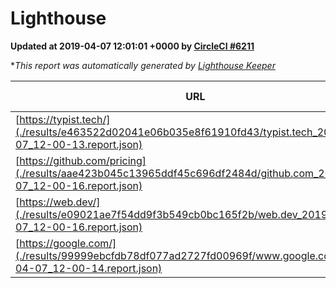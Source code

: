 
# Lighthouse

**Updated at 2019-04-07 12:01:01 +0000 by [CircleCI #6211](https://circleci.com/gh/ItinerisLtd/lighthouse-keeper-example/6211)**

**This report was automatically generated by [Lighthouse Keeper](https://github.com/itinerisltd/lighthouse-keeper)*

| URL | Performance | Accessibility | Best Practices | SEO | PWA | Updated At |
| --- | --- | --- | --- | --- | --- | --- |
| [https://typist.tech/](./results/e463522d02041e06b035e8f61910fd43/typist.tech_2019-04-07_12-00-13.report.json) | 1 |  |  |  |  | 2019-04-07T12:00:13.799Z |
| [https://github.com/pricing](./results/aae423b045c13965ddf45c696df2484d/github.com_2019-04-07_12-00-16.report.json) | 0.87 | 0.89 | 0.93 | 0.9 | 0.58 | 2019-04-07T12:00:16.490Z |
| [https://web.dev/](./results/e09021ae7f54dd9f3b549cb0bc165f2b/web.dev_2019-04-07_12-00-16.report.json) | 0.93 | 0.93 | 0.93 | 0.96 | 1 | 2019-04-07T12:00:16.288Z |
| [https://google.com/](./results/99999ebcfdb78df077ad2727fd00969f/www.google.com_2019-04-07_12-00-14.report.json) | 0.96 | 0.71 | 0.93 | 0.82 | 0.58 | 2019-04-07T12:00:14.740Z |
